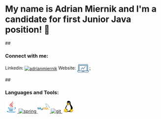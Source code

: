 # My name is Adrian Miernik and I'm a candidate for first Junior Java position! 👋

##<h3 align="left">Connect with me:</h3>
<p align="left">
<a>Linkedin:</a>
<a href="https://www.linkedin.com/in/adrian-miernik/" target="blank"><img align="center" src="https://cdn.jsdelivr.net/npm/simple-icons@3.0.1/icons/linkedin.svg" alt="adrianmiernik" height="30" width="40" /></a>
<a>Website:</a>
<a href="https://adrianmiernik.com/" target="blank"><img align="center" src="https://github.com/AdrianMiernik/AdrianMiernik/blob/main/Logo.png" alt="adrianmiernik" height="30" width="40" />:</a>
</p>

##<h3 align="left">Languages and Tools:</h3>
<p align="left"> 
   <a href="https://www.java.com" target="_blank"> <img src="https://raw.githubusercontent.com/devicons/devicon/master/icons/java/java-original.svg" alt="java" width="40" height="40"/> </a> 
  <a href="https://spring.io/" target="_blank"> <img src="https://www.vectorlogo.zone/logos/springio/springio-icon.svg" alt="spring" width="40" height="40"/> </a>
   <a href="https://www.mysql.com/" target="_blank"> <img src="https://raw.githubusercontent.com/devicons/devicon/master/icons/mysql/mysql-original-wordmark.svg" alt="mysql" width="40" height="40"/> </a> 
  <a href="https://git-scm.com/" target="_blank"> <img src="https://www.vectorlogo.zone/logos/git-scm/git-scm-icon.svg" alt="git" width="40" height="40"/> </a> 
  <a href="https://www.linux.org/" target="_blank"> <img src="https://raw.githubusercontent.com/devicons/devicon/master/icons/linux/linux-original.svg" alt="linux" width="40" height="40"/> </a> 
  </p>
